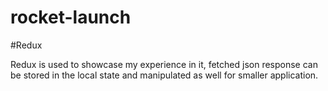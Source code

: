 # rocket-launch

#Redux

 Redux is used to showcase my experience in it, fetched json response can be stored in the local state and manipulated as well for smaller application. 
